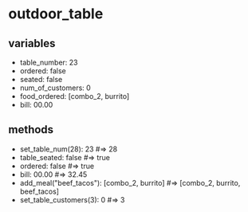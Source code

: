 # outdoor_table

## variables
* table_number: 23
* ordered: false
* seated: false
* num_of_customers: 0
* food_ordered: [combo_2, burrito]
* bill: 00.00

## methods
* set_table_num(28): 23 #=> 28
* table_seated: false #=> true
* ordered: false #=> true
* bill: 00.00 #=> 32.45
* add_meal("beef_tacos"): [combo_2, burrito] #=> [combo_2, burrito, beef_tacos]
* set_table_customers(3): 0 #=> 3
